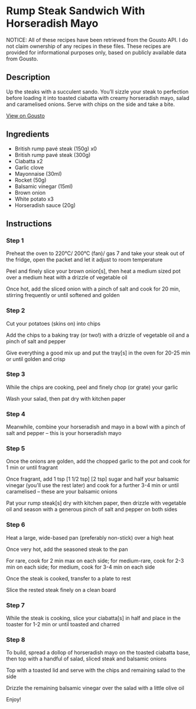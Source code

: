 # Rump Steak Sandwich With Horseradish Mayo

NOTICE: All of these recipes have been retrieved from the Gousto API. I do not claim ownership of any recipes in these files. These recipes are provided for informational purposes only, based on publicly available data from Gousto.

## Description

Up the steaks with a succulent sando. You’ll sizzle your steak to perfection before loading it into toasted ciabatta with creamy horseradish mayo, salad and caramelised onions. Serve with chips on the side and take a bite.

[View on Gousto](https://www.gousto.co.uk/recipes/cookbook/rump-steak-sandwich-with-balsamic-onions-horseradish-mayo)

## Ingredients

- British rump pavé steak (150g) x0
- British rump pavé steak (300g)
- Ciabatta x2
- Garlic clove
- Mayonnaise (30ml)
- Rocket (50g)
- Balsamic vinegar (15ml)
- Brown onion
- White potato x3
- Horseradish sauce (20g)

## Instructions


### Step 1

Preheat the oven to 220°C/ 200°C (fan)/ gas 7 and take your steak out of the fridge, open the packet and let it adjust to room temperature

Peel and finely slice your brown onion[s], then heat a medium sized pot over a medium heat with a drizzle of vegetable oil

Once hot, add the sliced onion with a pinch of salt and cook for 20 min, stirring frequently or until softened and golden


### Step 2

Cut your potatoes (skins on) into chips

Add the chips to a baking tray (or two!) with a drizzle of vegetable oil and a pinch of salt and pepper

Give everything a good mix up and put the tray[s] in the oven for 20-25 min or until golden and crisp


### Step 3

While the chips are cooking, peel and finely chop (or grate) your garlic

Wash your salad, then pat dry with kitchen paper


### Step 4

Meanwhile, combine your horseradish and mayo in a bowl with a pinch of salt and pepper – this is your horseradish mayo


### Step 5

Once the onions are golden, add the chopped garlic to the pot and cook for 1 min or until fragrant

Once fragrant, add 1 tsp<span class="text-purple"> [1 1/2 tsp]</span> <span class="text-danger">[2 tsp]</span> sugar and half your balsamic vinegar (you'll use the rest later) and cook for a further 3-4 min or until caramelised – these are your balsamic onions

Pat your rump steak[s] dry with kitchen paper, then drizzle with vegetable oil and season with a generous pinch of salt and pepper on both sides


### Step 6

Heat a large, wide-based pan (preferably non-stick) over a high heat

Once very hot, add the seasoned steak to the pan

For rare, cook for 2 min max on each side; for medium-rare, cook for 2-3 min on each side; for medium, cook for 3-4 min on each side

Once the steak is cooked, transfer to a plate to rest

Slice the rested steak finely on a clean board


### Step 7

While the steak is cooking, slice your ciabatta[s] in half and place in the toaster for 1-2 min or until toasted and charred

### Step 8

To build, spread a dollop of horseradish mayo on the toasted ciabatta base, then top with a handful of salad, sliced steak and balsamic onions

Top with a toasted lid and serve with the chips and remaining salad to the side

Drizzle the remaining balsamic vinegar over the salad with a little olive oil

Enjoy!

